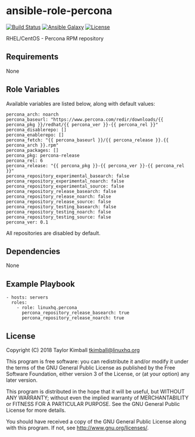 # ansible-role-percona

[![Build Status](https://travis-ci.org/linuxhq/ansible-role-percona.svg?branch=master)](https://travis-ci.org/linuxhq/ansible-role-percona)
[![Ansible Galaxy](https://img.shields.io/badge/ansible--galaxy-percona-blue.svg?style=flat)](https://galaxy.ansible.com/linuxhq/percona)
[![License](https://img.shields.io/badge/license-GPLv3-brightgreen.svg?style=flat)](COPYING)

RHEL/CentOS - Percona RPM repository

## Requirements

None

## Role Variables

Available variables are listed below, along with default values:

    percona_arch: noarch
    percona_baseurl: "https://www.percona.com/redir/downloads/{{ percona_pkg }}/redhat/{{ percona_ver }}-{{ percona_rel }}"
    percona_disablerepo: []
    percona_enablerepo: []
    percona_fetch: "{{ percona_baseurl }}/{{ percona_release }}.{{ percona_arch }}.rpm"
    percona_packages: []
    percona_pkg: percona-release
    percona_rel: 6
    percona_release: "{{ percona_pkg }}-{{ percona_ver }}-{{ percona_rel }}"
    percona_repository_experimental_basearch: false
    percona_repository_experimental_noarch: false
    percona_repository_experimental_source: false
    percona_repository_release_basearch: false
    percona_repository_release_noarch: false
    percona_repository_release_source: false
    percona_repository_testing_basearch: false
    percona_repository_testing_noarch: false
    percona_repository_testing_source: false
    percona_ver: 0.1

All repositories are disabled by default.

## Dependencies

None

## Example Playbook

    - hosts: servers
      roles:
        - role: linuxhq.percona
          percona_repository_release_basearch: true
          percona_repository_release_noarch: true

## License

Copyright (C) 2018 Taylor Kimball <tkimball@linuxhq.org>

This program is free software: you can redistribute it and/or modify
it under the terms of the GNU General Public License as published by
the Free Software Foundation, either version 3 of the License, or
(at your option) any later version.

This program is distributed in the hope that it will be useful,
but WITHOUT ANY WARRANTY; without even the implied warranty of
MERCHANTABILITY or FITNESS FOR A PARTICULAR PURPOSE. See the
GNU General Public License for more details.

You should have received a copy of the GNU General Public License
along with this program. If not, see <http://www.gnu.org/licenses/>.
